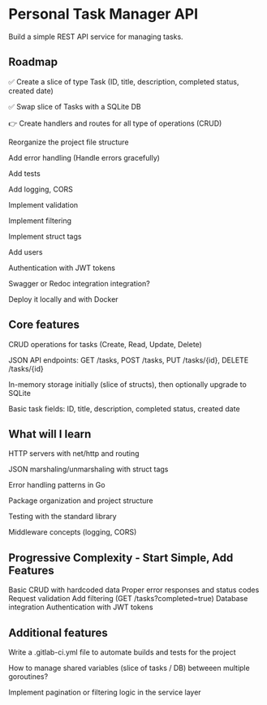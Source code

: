 # Personal Task Manager API
Build a simple REST API service for managing tasks.


## Roadmap

:white_check_mark: Create a slice of type Task (ID, title, description, completed status, created date)

:white_check_mark: Swap slice of Tasks with a SQLite DB

:point_right: Create handlers and routes for all type of operations (CRUD)

Reorganize the project file structure

Add error handling (Handle errors gracefully)

Add tests

Add logging, CORS

Implement validation

Implement filtering

Implement struct tags

Add users

Authentication with JWT tokens

Swagger or Redoc integration integration?

Deploy it locally and with Docker

## Core features

CRUD operations for tasks (Create, Read, Update, Delete)

JSON API endpoints: GET /tasks, POST /tasks, PUT /tasks/{id}, DELETE /tasks/{id}

In-memory storage initially (slice of structs), then optionally upgrade to SQLite

Basic task fields: ID, title, description, completed status, created date

## What will I learn

HTTP servers with net/http and routing

JSON marshaling/unmarshaling with struct tags

Error handling patterns in Go

Package organization and project structure

Testing with the standard library

Middleware concepts (logging, CORS)

## Progressive Complexity - Start Simple, Add Features

Basic CRUD with hardcoded data
Proper error responses and status codes
Request validation
Add filtering (GET /tasks?completed=true)
Database integration
Authentication with JWT tokens

## Additional features

Write a .gitlab-ci.yml file to automate builds and tests for the project

How to manage shared variables (slice of tasks / DB) betweeen multiple goroutines?

Implement pagination or filtering logic in the service layer
